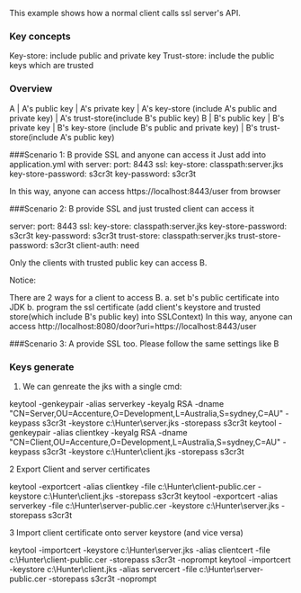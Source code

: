 This example shows how a normal client calls ssl server's API. 

### Key concepts
Key-store: include public and private key
Trust-store: include the public keys which are trusted

### Overview
A | A's public key | A's private key | A's key-store (include A's public and private key) | A's trust-store(include B's public key)
B | B's public key | B's private key | B's key-store (include B's public and private key) | B's trust-store(include A's public key)

###Scenario 1:  B provide SSL and anyone can access it
Just add into application.yml with 
server:
  port: 8443
  ssl:
    key-store: classpath:server.jks
    key-store-password: s3cr3t
    key-password: s3cr3t

In this way, anyone can access https://localhost:8443/user from browser

###Scenario 2:  B provide SSL and just trusted client can access it

server:
  port: 8443
  ssl:
    key-store: classpath:server.jks
    key-store-password: s3cr3t
    key-password: s3cr3t
    trust-store: classpath:server.jks
    trust-store-password: s3cr3t
    client-auth: need
    
Only the clients with trusted public key can access B.

Notice:
>
There are 2 ways for a client to access B.
a. set b's public certificate into JDK
b. program the ssl certificate (add client's keystore and trusted store(which include B's public key) into SSLContext)
In this way, anyone can access http://localhost:8080/door?uri=https://localhost:8443/user


###Scenario 3:  A provide SSL too. Please follow the same settings like B

### Keys generate
1. We can genreate the jks with a single cmd:
> 
keytool -genkeypair -alias serverkey -keyalg RSA -dname "CN=Server,OU=Accenture,O=Development,L=Australia,S=sydney,C=AU" -keypass s3cr3t -keystore c:\Hunter\server.jks -storepass s3cr3t 
keytool -genkeypair -alias clientkey -keyalg RSA -dname "CN=Client,OU=Accenture,O=Development,L=Australia,S=sydney,C=AU" -keypass s3cr3t -keystore c:\Hunter\client.jks -storepass s3cr3t

2 Export Client and server certificates
>
keytool -exportcert -alias clientkey -file c:\Hunter\client-public.cer -keystore c:\Hunter\client.jks -storepass s3cr3t 
keytool -exportcert -alias serverkey -file c:\Hunter\server-public.cer -keystore c:\Hunter\server.jks -storepass s3cr3t 

3 Import client certificate onto server keystore (and vice versa)
>
keytool -importcert -keystore c:\Hunter\server.jks -alias clientcert -file c:\Hunter\client-public.cer -storepass s3cr3t -noprompt
keytool -importcert -keystore c:\Hunter\client.jks -alias servercert -file c:\Hunter\server-public.cer -storepass s3cr3t -noprompt



